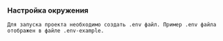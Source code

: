 
### Настройка окружения

    Для запуска проекта необходимо создать .env файл. Пример .env файла отображен в файле .env-example.
    
